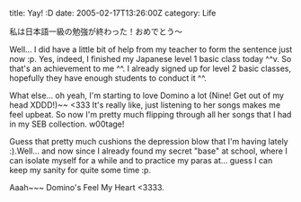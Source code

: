 title: Yay! :D
date: 2005-02-17T13:26:00Z
category: Life

私は日本語一級の勉強が終わった！おめでとう～

Well… I did have a little bit of help from my teacher to form the sentence just now :p. Yes, indeed, I finished my Japanese level 1 basic class today ^^v. So that's an achievement to me ^^. I already signed up for level 2 basic classes, hopefully they have enough students to conduct it ^^.

What else… oh yeah, I'm starting to love Domino a lot (Nine! Get out of my head XDDD!)~~ <333 It's really like, just listening to her songs makes me feel upbeat. So now I'm pretty much flipping through all her songs that I had in my SEB collection. w00tage!

Guess that pretty much cushions the depression blow that I'm having lately :).Well… and now since I already found my secret "base" at school, where I can isolate myself for a while and to practice my paras at… guess I can keep my sanity for quite some time :p.

Aaah~~~ Domino's Feel My Heart <3333.
